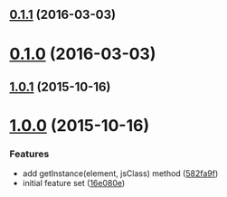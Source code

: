 <a name="0.1.1"></a>
## [0.1.1](https://github.com/Pearson-Higher-Ed/component-handler/compare/v0.1.0...v0.1.1) (2016-03-03)




<a name="0.1.0"></a>
# [0.1.0](https://github.com/Pearson-Higher-Ed/component-handler/compare/1.0.1...v0.1.0) (2016-03-03)




<a name="1.0.1"></a>
## [1.0.1](https://github.com/Pearson-Higher-Ed/component-handler/compare/1.0.0...1.0.1) (2015-10-16)




<a name="1.0.0"></a>
# [1.0.0](https://github.com/Pearson-Higher-Ed/component-handler/compare/16e080e...1.0.0) (2015-10-16)


### Features

* add getInstance(element, jsClass) method ([582fa9f](https://github.com/Pearson-Higher-Ed/component-handler/commit/582fa9f))
* initial feature set ([16e080e](https://github.com/Pearson-Higher-Ed/component-handler/commit/16e080e))



